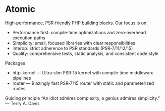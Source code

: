 # Atomic

High‑performance, PSR‑friendly PHP building blocks. Our focus is on:

- Performance first: compile‑time optimizations and zero‑overhead execution paths
- Simplicity: small, focused libraries with clear responsibilities
- Interop: strict adherence to PSR standards (PSR‑7/11/12/15)
- Quality: comprehensive tests, static analysis, and consistent code style

Packages
- http-kernel — Ultra‑slim PSR‑15 kernel with compile‑time middleware pipelines
- router — Blazingly fast PSR‑7/15 router with static and parameterized routes

Guiding principle
“An idiot admires complexity, a genius admires simplicity.” — Terry A. Davis

